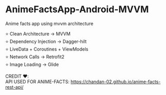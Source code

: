 # AnimeFactsApp-Android-MVVM
Anime facts app using mvvm architecture

⭐ Clean Architecture -> MVVM <br/>
⭐ Dependency Injection -> Dagger-hilt <br/>
⭐ LiveData + Coroutines + ViewModels <br/>
⭐ Network Calls -> Retrofit2 <br/>
⭐ Image Loading -> Glide <br/>

CREDIT ❤️: <br/>
API USED FOR ANIME-FACTS: https://chandan-02.github.io/anime-facts-rest-api/

